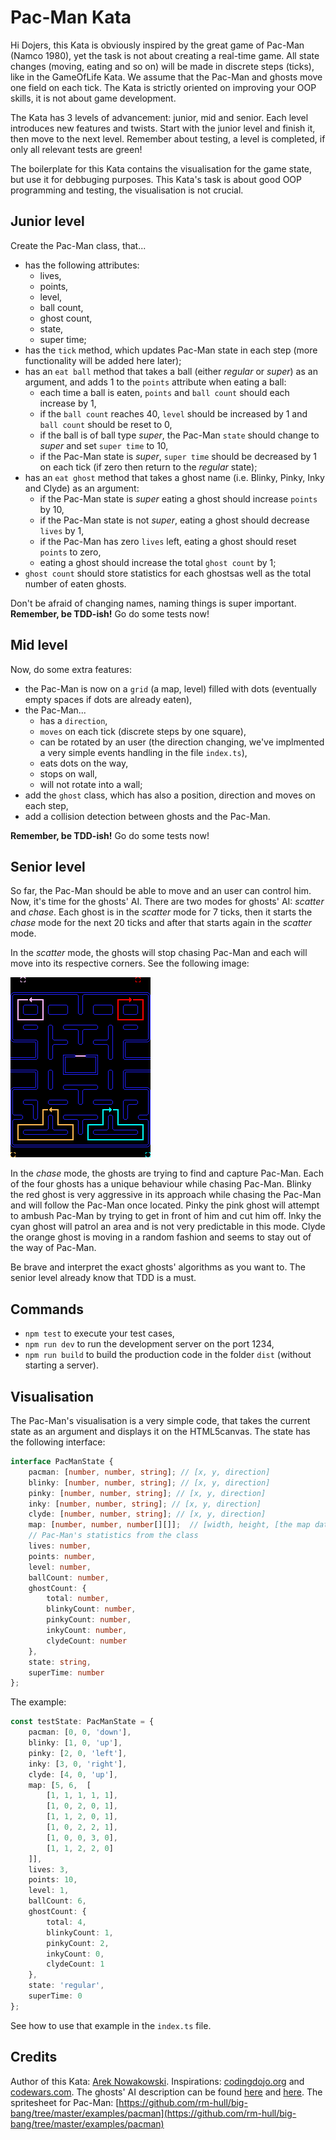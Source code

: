 # Pac-Man Kata

Hi Dojers,
this Kata is obviously inspired by the great game of Pac-Man (Namco 1980), yet the task is not about creating a real-time game.
All state changes (moving, eating and so on) will be made in discrete steps (ticks), like in the GameOfLife Kata.
We assume that the Pac-Man and ghosts move one field on each tick. The Kata is strictly oriented on improving your OOP skills, it is not about game development.

The Kata has 3 levels of advancement: junior, mid and senior.
Each level introduces new features and twists.
Start with the junior level and finish it, then move to the next level. Remember about testing, a level is completed, if only all relevant tests are green!

The boilerplate for this Kata contains the visualisation for the game state, but use it for debbuging purposes.
This Kata's task is about good OOP programming and testing, the visualisation is not crucial.

## Junior level

Create the Pac-Man class, that...
- has the following attributes:
	- lives,
	- points,
	- level,
	- ball count,
	- ghost count,
	- state,
	- super time;
- has the `tick` method, which updates Pac-Man state in each step (more functionality will be added here later);
- has an `eat ball` method that takes a ball (either _regular_ or _super_) as an argument, and adds 1 to the `points` attribute when eating a ball:
	- each time a ball is eaten, `points` and `ball count` should each increase by 1,
	- if the `ball count` reaches 40, `level` should be increased by 1 and `ball count` should be reset to 0,
	- if the ball is of ball type _super_, the Pac-Man `state` should change to _super_ and set `super time` to 10,
	- if the Pac-Man state is _super_, `super time` should be decreased by 1 on each tick (if zero then return to the _regular_ state);
-  has an `eat ghost` method that takes a ghost name (i.e. Blinky, Pinky, Inky and Clyde) as an argument:
	- if the Pac-Man state is _super_ eating a ghost should increase `points` by 10,
	- if the Pac-Man state is not _super_, eating a ghost should decrease `lives` by 1,
	- if the Pac-Man has zero `lives` left, eating a ghost should reset `points` to zero,
	- eating a ghost should increase the total `ghost count` by 1;
- `ghost count` should store statistics for each ghostsas well as the total number of eaten ghosts.

Don't be afraid of changing names, naming things is super important. **Remember, be TDD-ish!** Go do some tests now!

## Mid level

Now, do some extra features:
- the Pac-Man is now on a `grid` (a map, level) filled with dots (eventually empty spaces if dots are already eaten),
- the Pac-Man...
	- has a `direction`,
	- `moves` on each tick (discrete steps by one square),
	- can be rotated by an user (the direction changing, we've implmented a very simple events handling in the file `index.ts`),
	- eats dots on the way,
	- stops on wall,
	- will not rotate into a wall;
- add the `ghost` class, which has also a position, direction and moves on each step,
- add a collision detection between ghosts and the Pac-Man.

**Remember, be TDD-ish!** Go do some tests now!

## Senior level

So far, the Pac-Man should be able to move and an user can control him. Now, it's time for the ghosts' AI.
There are two modes for ghosts' AI: _scatter_ and _chase_.
Each ghost is in the _scatter_ mode for 7 ticks, then it starts the _chase_ mode for the next 20 ticks and after that starts again in the _scatter_ mode.

In the _scatter_ mode, the ghosts will stop chasing Pac-Man and each will move into its respective corners. See the following image:

![The scatter mode corners](docs/scatter.png)

In the _chase_ mode, the ghosts are trying to find and capture Pac-Man.
Each of the four ghosts has a unique behaviour while chasing Pac-Man.
Blinky the red ghost is very aggressive in its approach while chasing the Pac-Man and will follow the Pac-Man once located.
Pinky the pink ghost will attempt to ambush Pac-Man by trying to get in front of him and cut him off.
Inky the cyan ghost will patrol an area and is not very predictable in this mode.
Clyde the orange ghost is moving in a random fashion and seems to stay out of the way of Pac-Man.

Be brave and interpret the exact ghosts' algorithms as you want to. The senior level already know that TDD is a must.

## Commands

- `npm test` to execute your test cases,
- `npm run dev` to run the development server on the port 1234,
- `npm run build` to build the production code in the folder `dist` (without starting a server).

## Visualisation

The Pac-Man's visualisation is a very simple code, that takes the current state as an argument and displays it on the HTML5canvas.
The state has the following interface:
```ts
interface PacManState {
    pacman: [number, number, string]; // [x, y, direction]
    blinky: [number, number, string]; // [x, y, direction]
    pinky: [number, number, string]; // [x, y, direction]
    inky: [number, number, string]; // [x, y, direction]
    clyde: [number, number, string]; // [x, y, direction]
    map: [number, number, number[][]];  // [width, height, [the map data, where 0 means a wall, 1 an empty field, 2 a small dot and 3 a super dot]]
    // Pac-Man's statistics from the class
    lives: number,
    points: number,
    level: number,
    ballCount: number,
    ghostCount: {
        total: number,
        blinkyCount: number,
        pinkyCount: number,
        inkyCount: number,
        clydeCount: number
    },
    state: string,
    superTime: number
};
```
The example:
```ts
const testState: PacManState = {
    pacman: [0, 0, 'down'],
    blinky: [1, 0, 'up'],
    pinky: [2, 0, 'left'],
    inky: [3, 0, 'right'],
    clyde: [4, 0, 'up'],
    map: [5, 6,  [
        [1, 1, 1, 1, 1],
        [1, 0, 2, 0, 1],
        [1, 1, 2, 0, 1],
        [1, 0, 2, 2, 1],
        [1, 0, 0, 3, 0],
        [1, 1, 2, 2, 0]
    ]],
    lives: 3,
    points: 10,
    level: 1,
    ballCount: 6,
    ghostCount: {
        total: 4,
        blinkyCount: 1,
        pinkyCount: 2,
        inkyCount: 0,
        clydeCount: 1
    },
    state: 'regular',
    superTime: 0
};
```
See how to use that example in the `index.ts` file.

## Credits

Author of this Kata: [Arek Nowakowski](https://www.linkedin.com/in/arkadiusz-nowakowski-040723122/).
Inspirations: [codingdojo.org](http://codingdojo.org/kata/PacMan/) and [codewars.com](https://www.codewars.com/kata/pacman/ruby).
The ghosts' AI description can be found [here](https://dev.to/code2bits/pac-man-patterns--ghost-movement-strategy-pattern-1k1a) and [here](https://gameinternals.com/understanding-pac-man-ghost-behavior).
The spritesheet for Pac-Man: [https://github.com/rm-hull/big-bang/tree/master/examples/pacman](https://github.com/rm-hull/big-bang/tree/master/examples/pacman)

